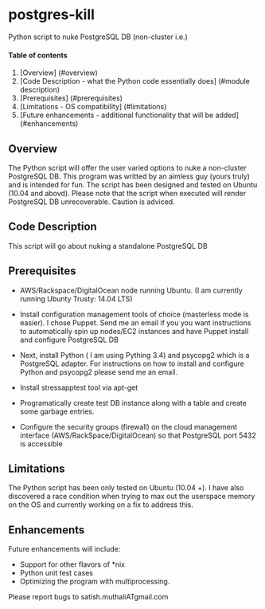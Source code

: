 postgres-kill
=============

Python script to nuke PostgreSQL DB (non-cluster i.e.)

#### Table of contents

1. [Overview] (#overview)
2. [Code Description - what the Python code essentially does] (#module description)
3. [Prerequisites] (#prerequisites)
4. [Limitations - OS compatibility] (#limitations)
5. [Future enhancements - additional functionality that will be added] (#enhancements)


## Overview

The Python script will offer the user varied options to nuke a non-cluster PostgreSQL DB. This program was writted by an aimless guy (yours truly) and is intended for fun. The script has been designed and tested on Ubuntu (10.04 and abovd). Please note that the script when executed will render PostgreSQL DB unrecoverable. Caution is adviced.

## Code Description

This script will go about nuking a standalone PostgreSQL DB

## Prerequisites

* AWS/Rackspace/DigitalOcean node running Ubuntu. (I am currently running Ubunty Trusty: 14.04 LTS)

* Install configuration management tools of choice (masterless mode is easier). I chose Puppet. Send me an email if you you want instructions to automatically spin up nodes/EC2 instances and have Puppet install and configure PostgreSQL DB

* Next, install Python ( I am using Pything 3.4) and psycopg2 which is a PostgreSQL adapter. For instructions on how to install and configure Python and psycopg2 please send me an email.

* Install stressapptest tool via apt-get

* Programatically create test DB instance along with a table and create some garbage entries.

* Configure the security groups (firewall) on the cloud management interface (AWS/RackSpace/DigitalOcean) so that PostgreSQL port 5432 is accessible

## Limitations

The Python script has been only tested on Ubuntu (10.04 +). I have also discovered a race condition when trying to max out the userspace memory on the OS and currently working on a fix to address this.

## Enhancements

Future enhancements will include:

* Support for other flavors of *nix
* Python unit test cases
* Optimizing the program with multiprocessing.

Please report bugs to satish.muthaliATgmail.com
